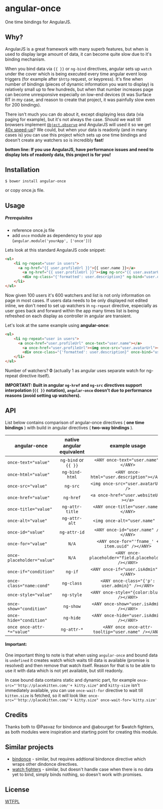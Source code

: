 angular-once
=====================

One time bindings for AngularJS.
## Why?

AngularJS is a great framework with many superb features, but when is used to display large amount 
of data, it can become quite slow due to it's binding mechanism.

When you bind data via `{{ }}` or `ng-bind` directives, 
angular sets up `watch` under the cover which is being executed every time angular event loop triggers (for example after `$http` request, or keypress).
It's fine when number of bindings (pieces of dynamic information you want to display) is relatively small up to few hundreds,
but when that number increases page can become unresponsive expecially on low-end devices
(it was Surface RT in my case, and reason to create that project, it was painfully slow even for 200 bindings).

There isn't much you can do about it, except displaying less data (via paging for example), but it's not always the case.
Should we wait till browsers implement [`Object.observe`](http://updates.html5rocks.com/2012/11/Respond-to-change-with-Object-observe) and AngularJS 
will used it so we get [40x speed-up](https://mail.mozilla.org/pipermail/es-discuss/2012-September/024978.html)?
We could, but when your data is readonly (and in many cases is) you can use this project which sets up one time bindings 
and doesn't create any watchers so is incredibly **fast**!

**bottom line: If you use AngularJS, have performance issues and need to display lots of readonly data, this project is for you!**




## Installation

```sh
$ bower install angular-once
```

or copy once.js file.

## Usage
##### Prerequisites
* reference once.js file
* add `once` module as dependency to your app (`angular.module('yourApp', ['once'])`)



Lets look at this standard AngularJS code snippet:

```html
<ul>
	<li ng-repeat="user in users">
	  <a ng-href="{{ user.profileUrl }}">{{ user.name }}</a>
		<a ng-href="{{ user.profileUrl }}"><img ng-src="{{ user.avatarUrl }}"></a>
		<div ng-class="{'formatted': user.description}" ng-bind="user.description"></div>
	</li>
</ul>
```

Now given 100 users it's 600 watchers and list is not only information on page in most cases.
If users data needs to be only displayed not edited inline, we don't need to set up watchers in `ng-repeat` directive,
especially as user goes back and forward within the app many times list is being refreshed on each display as controller in angular are transient.

Let's look at the same example using **angular-once**:
```html
<ul>
	<li ng-repeat="user in users">
	  <a once-href="user.profileUrl" once-text="user.name"></a>
		<a once-href="user.profileUrl"><img once-src="user.avatarUrl"></a>
		<div once-class="{'formatted': user.description}" once-bind="user.description"></div>
	</li>
</ul>
```
Number of watchers? **0** (actually 1 as angular uses separate watch for ng-repeat directive itself).

**IMPORTANT: Built in angular `ng-href` and `ng-src` directives support interpolation (`{{ }}` notation), `angular-once` doesn't due to performance reasons (avoid setting up watchers).**

## API

List below contains comparison of angular-once directives ( **one time bindings** ) with  build in angular directives ( **two-way bindings** ).

| 	angular-once | native angular equivalent  | example usage  |
| ------------- |:-------------:|:-----:|
| `once-text="value"`     | `ng-bind` or `{{ }}`  |`<ANY once-text="user.name"></ANY>`|
| `once-html="value"`     | `ng-bind-html` |`<ANY once-html="user.description"></ANY>`|
| `once-src="value"`     | `ng-src` |`<img once-src="user.avatarUrl" />`|
| `once-href="value"`     | `ng-href` |`<a once-href="user.websiteUrl" ></a>`|
| `once-title="value"`     | `ng-attr-title` |`<ANY once-title="user.name"></ANY>`|
| `once-alt="value"`     | `ng-attr-alt` |`<img once-alt="user.name" />`|
| `once-id="value"`     | `ng-attr-id` |`<ANY once-id="user.name" /></ANY>`|
| `once-for="value"`     | `N/A` |`<ANY once-for="'fname_' + item.uuid" /></ANY>`|
| `once-placeholder="value"`     | `N/A` |`<ANY once-placeholder="field.placeholder" /></ANY>`|
| `once-if="condition"`     | `ng-if` |`<ANY once-if="user.isAdmin" /></ANY>`|
| `once-class="name:cond"`     | `ng-class` |`<ANY once-class="{'p': user.admin}" /></ANY>`|
| `once-style="value"`     | `ng-style` |`<ANY once-style="{color:blue}" /></ANY>`|
| `once-show="condition"`     | `ng-show` |`<ANY once-show="user.isAdmin" /></ANY>`|
| `once-hide="condition"`     | `ng-hide` |`<ANY once-hide="user.isAdmin" /></ANY>`|
| `once once-attr-*="value"`     | `ng-attr-*` |`<ANY once once-attr-tooltip="user.name" /></ANY>`|


#### Important:
One important thing to note is that when using `angular-once` and bound data is `undefined` it creates watch which waits till data is available (promise is resolved)
and then remove that watch itself. Reason for that is to be able to use it with data which is not yet available, but still readonly.

In case bound data contains static and dynamic part, for example `once-src="'http://placekitten.com/'+ kitty.size"` and `kitty-size` isn't
immediately available, you can use `once-wait-for` directive to wait till `kitten.size` is fetched, so it will look like:
`once-src="'http://placekitten.com/'+ kitty.size" once-wait-for='kitty.size'`

## Credits
Thanks both to @Pasvaz for bindonce and @abourget for $watch fighters, as both modules were inspiration and starting point for creating this module.

## Similar projects
* [bindonce](https://github.com/Pasvaz/bindonce) - similar, but requires addtional bindonce directive which wraps other dindonce directives.
* [watch fighters](https://github.com/abourget/abourget-angular) - similar, but doesn't handle case when there is no data yet to bind, simply binds nothing, so doesn't work with promises.

## License
  [WTFPL](LICENSE.txt)
